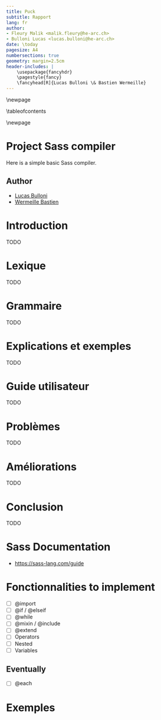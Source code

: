 ```yaml
---
title: Puck
subtitle: Rapport
lang: fr
author:
- Fleury Malik <malik.fleury@he-arc.ch>
- Bulloni Lucas <lucas.bulloni@he-arc.ch>
date: \today
pagesize: A4
numbersections: true
geometry: margin=2.5cm
header-includes: |
    \usepackage{fancyhdr}
    \pagestyle{fancy}
    \fancyhead[R]{Lucas Bulloni \& Bastien Wermeille}
---
```


\newpage

\tableofcontents

\newpage


# Project Sass compiler

Here is a simple basic Sass compiler.

## Author
- [Lucas Bulloni](https://github.com/bull0n)
- [Wermeille Bastien](https://github.com/Ph0tonic/)


# Introduction
TODO

# Lexique
TODO

# Grammaire
TODO

# Explications et exemples
TODO

# Guide utilisateur
TODO

# Problèmes
TODO

# Améliorations
TODO

# Conclusion
TODO


# Sass Documentation

- https://sass-lang.com/guide

# Fonctionnalities to implement
- [ ] \@import
- [ ] \@if / \@elseif
- [ ] \@while
- [ ] \@mixin / \@include
- [ ] \@extend
- [ ] Operators
- [ ] Nested
- [ ] Variables

## Eventually
- [ ] \@each

# Exemples
